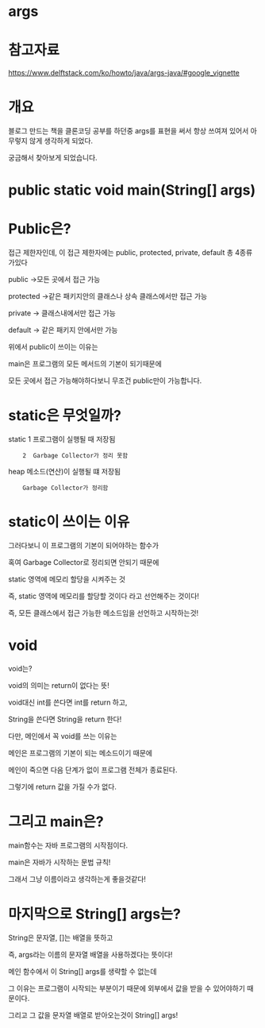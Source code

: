 args 
=======

참고자료
====

https://www.delftstack.com/ko/howto/java/args-java/#google_vignette

개요
===
블로그 만드는 책을 클론코딩 공부를 하던중 args를 표현을 써서 항상 쓰여져 있어서 아무렇지 않게 생각하게 되었다.

궁금해서 찾아보게 되었습니다.



public static void main(String[] args)
===


Public은?
====

접근 제한자인데, 이 접근 제한자에는 public, protected, private, default 총 4종류가있다

public ->모든 곳에서 접근 가능

protected ->같은 패키지안의 클래스나 상속 클래스에서만 접근 가능

private -> 클래스내에서만 접근 가능

default -> 같은 패키지 안에서만 가능

위에서  public이 쓰이는 이유는

main은 프로그램의 모든 메서드의 기본이 되기때문에

모든 곳에서 접근 가능해야하다보니 무조건 public만이 가능합니다.

static은 무엇일까?
===

static	1 프로그램이 실행될 때 저장됨

        2  Garbage Collector가 정리 못함

heap    메소드(연산)이 실행될 떄 저장됨

        Garbage Collector가 정리함


static이 쓰이는 이유
===

그러다보니 이 프로그램의 기본이 되어야하는 함수가

혹여 Garbage Collector로 정리되면 안되기 때문에

static 영역에 메모리 할당을 시켜주는 것

즉, static 영역에 메모리를 할당할 것이다 라고 선언해주는 것이다!
 
즉, 모든 클래스에서 접근 가능한 메소드임을 선언하고 시작하는것!

void
===

void는?
 
void의 의미는 return이 없다는 뜻!

 void대신 int를 쓴다면 int를 return 하고,

String을 쓴다면 String을 return 한다!

 
다만, 메인에서 꼭 void를 쓰는 이유는

메인은 프로그램의 기본이 되는 메소드이기 때문에

메인이 죽으면 다음 단계가 없이 프로그램 전체가 종료된다.

그렇기에 return 값을 가질 수가 없다.

그리고 main은?
 ====

main함수는 자바 프로그램의 시작점이다.

main은 자바가 시작하는 문법 규칙!

그래서 그냥 이름이라고 생각하는게 좋을것같다!

 

 

마지막으로 String[] args는?
==== 

String은 문자열, []는 배열을 뜻하고

즉, args라는 이름의 문자열 배열을 사용하겠다는 뜻이다!

메인 함수에서 이 String[] args를 생략할 수 없는데

그 이유는 프로그램이 시작되는 부분이기 때문에 외부에서 값을 받을 수 있어야하기 때문이다.

그리고 그 값을 문자열 배열로 받아오는것이 String[] args!






